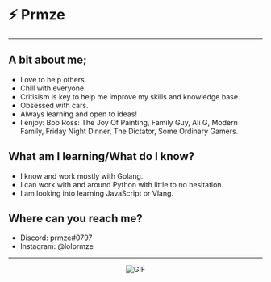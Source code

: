 # ⚡️ Prmze

---

## A bit about me;
- Love to help others.
- Chill with everyone.
- Critisism is key to help me improve my skills and knowledge base.
- Obsessed with cars.
- Always learning and open to ideas!
- I enjoy: Bob Ross: The Joy Of Painting, Family Guy, Ali G, Modern Family, Friday Night Dinner, The Dictator, Some Ordinary Gamers.

## What am I learning/What do I know?
- I know and work mostly with Golang.
- I can work with and around Python with little to no hesitation.
- I am looking into learning JavaScript or Vlang.

## Where can you reach me?
- Discord: prmze#0797
- Instagram: @lolprmze

---
<p align="center" width="100%">
  <img alt="GIF" src="https://media.giphy.com/media/80Cdy9EteIuOc/giphy.gif" />
</p>
